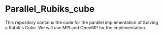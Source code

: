 # Parallel_Rubiks_cube

This repository contains the code for the parallel implementation of Solving a Rubik's Cube. 
We will use MPI and OpenMP for the implementation. 


